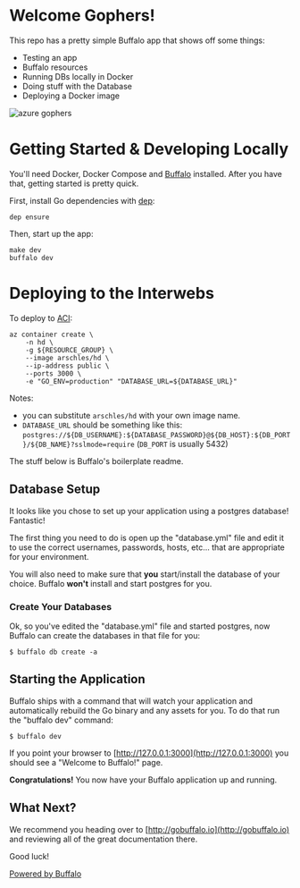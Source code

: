 # Welcome Gophers!

This repo has a pretty simple Buffalo app that shows off some things:

- Testing an app
- Buffalo resources
- Running DBs locally in Docker
- Doing stuff with the Database
- Deploying a Docker image

![azure gophers](./img/azure_gophers.png)

# Getting Started & Developing Locally

You'll need Docker, Docker Compose and [Buffalo](https://gobuffalo.io) installed.
After you have that, getting started is pretty quick.

First, install Go dependencies with [dep](https://github.com/golang/dep):

```console
dep ensure
```

Then, start up the app:

```console
make dev
buffalo dev
```

# Deploying to the Interwebs

To deploy to [ACI](https://azure.microsoft.com/services/container-instances/?WT.mc_id=opensource-0000-aaschles):

```console
az container create \
	-n hd \
	-g ${RESOURCE_GROUP} \
	--image arschles/hd \
	--ip-address public \
	--ports 3000 \
	-e "GO_ENV=production" "DATABASE_URL=${DATABASE_URL}"
```

Notes:

- you can substitute `arschles/hd` with your own image name.
- `DATABASE_URL` should be something like this: `postgres://${DB_USERNAME}:${DATABASE_PASSWORD}@${DB_HOST}:${DB_PORT}/${DB_NAME}?sslmode=require` (`DB_PORT` is usually 5432)

The stuff below is Buffalo's boilerplate readme.

## Database Setup

It looks like you chose to set up your application using a postgres database! Fantastic!

The first thing you need to do is open up the "database.yml" file and edit it to use the correct usernames, passwords, hosts, etc... that are appropriate for your environment.

You will also need to make sure that **you** start/install the database of your choice. Buffalo **won't** install and start postgres for you.

### Create Your Databases

Ok, so you've edited the "database.yml" file and started postgres, now Buffalo can create the databases in that file for you:

	$ buffalo db create -a
## Starting the Application

Buffalo ships with a command that will watch your application and automatically rebuild the Go binary and any assets for you. To do that run the "buffalo dev" command:

	$ buffalo dev

If you point your browser to [http://127.0.0.1:3000](http://127.0.0.1:3000) you should see a "Welcome to Buffalo!" page.

**Congratulations!** You now have your Buffalo application up and running.

## What Next?

We recommend you heading over to [http://gobuffalo.io](http://gobuffalo.io) and reviewing all of the great documentation there.

Good luck!

[Powered by Buffalo](http://gobuffalo.io)
